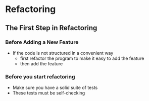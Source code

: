 # Refactoring

## The First Step in Refactoring

### Before Adding a New Feature

- If the code is not structured in a convenient way
  - first refactor the program to make it easy to add the feature 
  - then add the feature

### Before you start refactoring

- Make sure you have a solid suite of tests 
- These tests must be self-checking